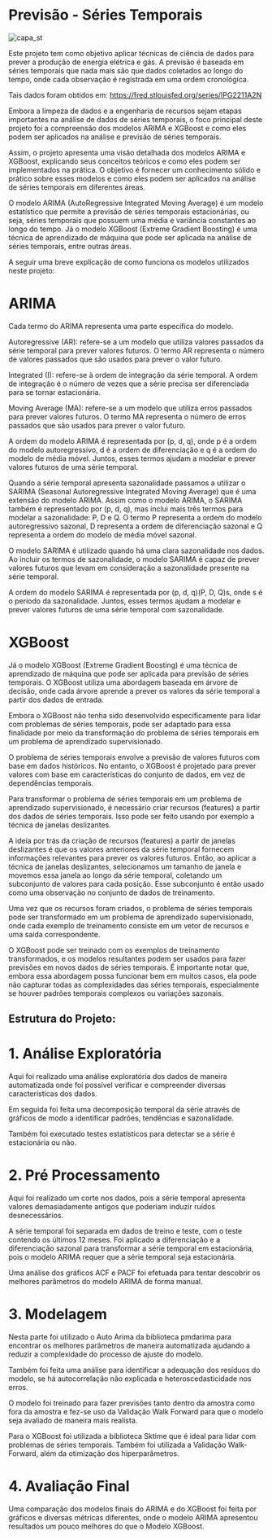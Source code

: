 # Previsão - Séries Temporais

![capa_st](https://github.com/Cassiophysics/Previsao_Serie_Temporal/assets/108491443/92ed3c47-1b80-4db1-a3c5-9af5faa056bd)

Este projeto tem como objetivo aplicar técnicas de ciência de dados para prever a produção de energia elétrica e gás. A previsão é baseada em séries temporais que nada mais são que dados coletados ao longo do tempo, onde cada observação é registrada em uma ordem cronológica.

Tais dados foram obtidos em: https://fred.stlouisfed.org/series/IPG2211A2N

Embora a limpeza de dados e a engenharia de recursos sejam etapas importantes na análise de dados de séries temporais, o foco principal deste projeto foi a compreensão dos modelos ARIMA e XGBoost e como eles podem ser aplicados na análise e previsão de séries temporais.

Assim, o projeto apresenta uma visão detalhada dos modelos ARIMA e XGBoost, explicando seus conceitos teóricos e como eles podem ser implementados na prática. O objetivo é fornecer um conhecimento sólido e prático sobre esses modelos e como eles podem ser aplicados na análise de séries temporais em diferentes áreas.

O modelo ARIMA (AutoRegressive Integrated Moving Average) é um modelo estatístico que permite a previsão de séries temporais estacionárias, ou seja, séries temporais que possuem uma média e variância constantes ao longo do tempo. Já o modelo XGBoost (Extreme Gradient Boosting) é uma técnica de aprendizado de máquina que pode ser aplicada na análise de séries temporais, entre outras áreas.

A seguir uma breve explicação de como funciona os modelos utilizados neste projeto:

# ARIMA

Cada termo do ARIMA representa uma parte específica do modelo.

Autoregressive (AR): refere-se a um modelo que utiliza valores passados da série temporal para prever valores futuros. O termo AR representa o número de valores passados que são usados para prever o valor futuro.

Integrated (I): refere-se à ordem de integração da série temporal. A ordem de integração é o número de vezes que a série precisa ser diferenciada para se tornar estacionária.

Moving Average (MA): refere-se a um modelo que utiliza erros passados para prever valores futuros. O termo MA representa o número de erros passados que são usados para prever o valor futuro.

A ordem do modelo ARIMA é representada por (p, d, q), onde p é a ordem do modelo autoregressivo, d é a ordem de diferenciação e q é a ordem do modelo de média móvel. Juntos, esses termos ajudam a modelar e prever valores futuros de uma série temporal.

Quando a série temporal apresenta sazonalidade passamos a utilizar o SARIMA (Seasonal Autoregressive Integrated Moving Average) que é uma extensão do modelo ARIMA. Assim como o modelo ARIMA, o SARIMA também é representado por (p, d, q), mas inclui mais três termos para modelar a sazonalidade: P, D e Q. O termo P representa a ordem do modelo autoregressivo sazonal, D representa a ordem de diferenciação sazonal e Q representa a ordem do modelo de média móvel sazonal.

O modelo SARIMA é utilizado quando há uma clara sazonalidade nos dados. Ao incluir os termos de sazonalidade, o modelo SARIMA é capaz de prever valores futuros que levam em consideração a sazonalidade presente na série temporal.

A ordem do modelo SARIMA é representada por (p, d, q)(P, D, Q)s, onde s é o período da sazonalidade. Juntos, esses termos ajudam a modelar e prever valores futuros de uma série temporal com sazonalidade.

# XGBoost

Já o modelo XGBoost (Extreme Gradient Boosting) é uma técnica de aprendizado de máquina que pode ser aplicada para previsão de séries temporais. O XGBoost utiliza uma abordagem baseada em árvore de decisão, onde cada árvore aprende a prever os valores da série temporal a partir dos dados de entrada. 

Embora o XGBoost não tenha sido desenvolvido especificamente para lidar com problemas de séries temporais, pode ser adaptado para essa finalidade por meio da transformação do problema de séries temporais em um problema de aprendizado supervisionado.

O problema de séries temporais envolve a previsão de valores futuros com base em dados históricos. No entanto, o XGBoost é projetado para prever valores com base em características do conjunto de dados, em vez de dependências temporais.

Para transformar o problema de séries temporais em um problema de aprendizado supervisionado, é necessário criar recursos (features) a partir dos dados de séries temporais. Isso pode ser feito usando por exemplo a técnica de janelas deslizantes. 

A ideia por trás da criação de recursos (features) a partir de janelas deslizantes é que os valores anteriores da série temporal fornecem informações relevantes para prever os valores futuros. Então, ao aplicar a técnica de janelas deslizantes, selecionamos um tamanho de janela e movemos essa janela ao longo da série temporal, coletando um subconjunto de valores para cada posição. Esse subconjunto é então usado como uma observação no conjunto de dados de treinamento.

Uma vez que os recursos foram criados, o problema de séries temporais pode ser transformado em um problema de aprendizado supervisionado, onde cada exemplo de treinamento consiste em um vetor de recursos e uma saída correspondente.

O XGBoost pode ser treinado com os exemplos de treinamento transformados, e os modelos resultantes podem ser usados para fazer previsões em novos dados de séries temporais. É importante notar que, embora essa abordagem possa funcionar bem em muitos casos, ela pode não capturar todas as complexidades das séries temporais, especialmente se houver padrões temporais complexos ou variações sazonais.


## Estrutura do Projeto:

# 1. Análise Exploratória

Aqui foi realizado uma análise exploratória dos dados de maneira automatizada onde foi possível verificar e compreender diversas características dos dados.

Em seguida foi feita uma decomposição temporal da série através de gráficos de modo a identificar padrões, tendências e sazonalidade.

Também foi executado testes estatísticos para detectar se a série é estacionária ou não.

# 2. Pré Processamento

Aqui foi realizado um corte nos dados, pois a série temporal apresenta valores demasiadamente antigos que poderiam induzir ruídos desnecessários.

A série temporal foi separada em dados de treino e teste, com o teste contendo os últimos 12 meses.
Foi aplicado a diferenciação e a diferenciação sazonal para transformar a série temporal em estacionária, pois o modelo ARIMA requer que a série temporal seja estacionária.

Uma análise dos gráficos ACF e PACF foi efetuada para tentar descobrir os melhores parâmetros do modelo ARIMA de forma manual.

# 3. Modelagem

Nesta parte foi utilizado o Auto Arima da biblioteca pmdarima para encontrar os melhores parâmetros de maneira automatizada ajudando a reduzir a complexidade do processo de ajuste do modelo.

Também foi feita uma análise para identificar a adequação dos resíduos do modelo, se há autocorrelação não explicada e heteroscedasticidade nos erros.

O modelo foi treinado para fazer previsões tanto dentro da amostra como fora da amostra e fez-se uso da Validação Walk Forward para que o modelo seja avaliado de maneira mais realista.

Para o XGBoost foi utilizada a biblioteca Sktime que é ideal para lidar com problemas de séries temporais. Também foi utilizada a Validação Walk-Forward, além da otimização dos hiperparâmetros.

# 4. Avaliação Final

Uma comparação dos modelos finais do ARIMA e do XGBoost foi feita por gráficos e diversas métricas diferentes, onde o modelo ARIMA apresentou resultados um pouco melhores do que o Modelo XGBoost.


